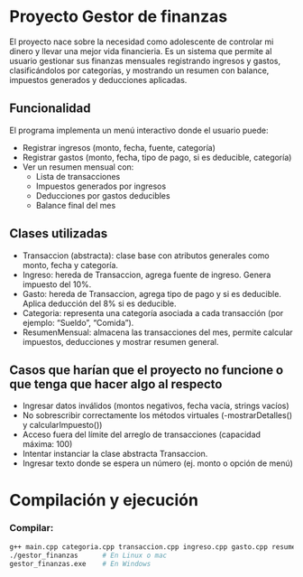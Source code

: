 # Proyecto Gestor de finanzas
El proyecto nace sobre la necesidad como adolescente de controlar mi dinero y llevar una mejor vida financieria. Es un sistema que permite al usuario gestionar sus finanzas mensuales registrando ingresos y gastos, clasificándolos por categorías, y mostrando un resumen con balance, impuestos generados y deducciones aplicadas.


## Funcionalidad
El programa implementa un menú interactivo donde el usuario puede:

- Registrar ingresos (monto, fecha, fuente, categoría)
- Registrar gastos (monto, fecha, tipo de pago, si es deducible, categoría)
- Ver un resumen mensual con:
  - Lista de transacciones
  - Impuestos generados por ingresos
  - Deducciones por gastos deducibles
  - Balance final del mes

## Clases utilizadas
- Transaccion (abstracta): clase base con atributos generales como monto, fecha y categoría.
- Ingreso: hereda de Transaccion, agrega fuente de ingreso. Genera impuesto del 10%.
- Gasto: hereda de Transaccion, agrega tipo de pago y si es deducible. Aplica deducción del 8% si es deducible.
- Categoria: representa una categoría asociada a cada transacción (por ejemplo: “Sueldo”, “Comida”).
- ResumenMensual: almacena las transacciones del mes, permite calcular impuestos, deducciones y mostrar resumen general.


## Casos que harían que el proyecto no funcione o que tenga que hacer algo al respecto
- Ingresar datos inválidos (montos negativos, fecha vacía, strings vacíos)
- No sobrescribir correctamente los métodos virtuales (-mostrarDetalles() y calcularImpuesto())
- Acceso fuera del límite del arreglo de transacciones (capacidad máxima: 100)
- Intentar instanciar la clase abstracta Transaccion.
- Ingresar texto donde se espera un número (ej. monto o opción de menú)



# Compilación y ejecución

### Compilar:
```bash
g++ main.cpp categoria.cpp transaccion.cpp ingreso.cpp gasto.cpp resumenmensual.cpp -o gestor_finanzas
./gestor_finanzas      # En Linux o mac
gestor_finanzas.exe    # En Windows


